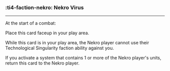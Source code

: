### :ti4-faction-nekro: __Nekro Virus__

---
At the start of a combat: 

Place this card faceup in your play area. 

While this card is in your play area, the Nekro player cannot use their Technological Singularity faction ability against you.

If you activate a system that contains 1 or more of the Nekro player's units, return this card to the Nekro player.